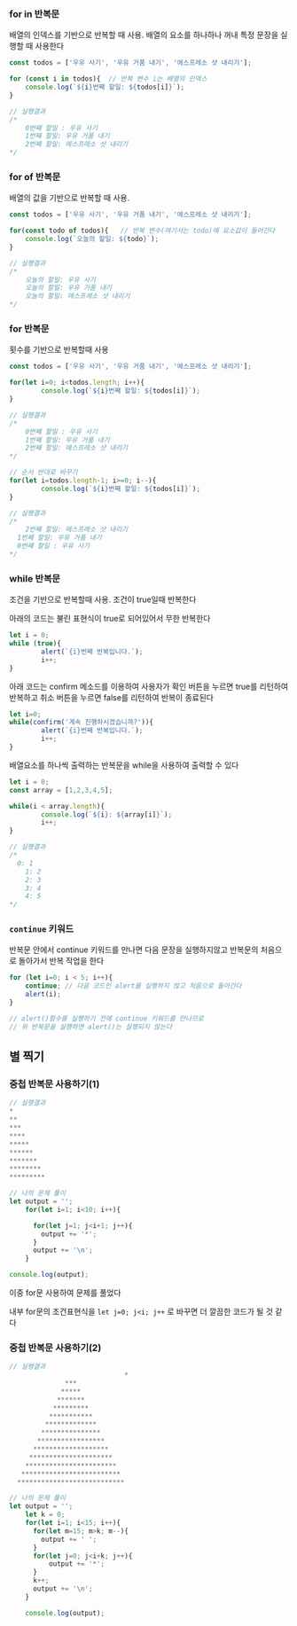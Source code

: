 ### for in 반복문

배열의 인덱스를 기반으로 반복할 때 사용. 배열의 요소를 하나하나 꺼내 특정 문장을 실행할 때 사용한다

```jsx
const todos = ['우유 사기', '우유 거품 내기', '에스프레소 샷 내리기'];

for (const i in todos){  // 반복 변수 i는 배열의 인덱스
	console.log(`${i}번째 할일: ${todos[i]}`);
}

// 실행결과
/*
	0번째 할일 : 우유 사기
	1번째 할일: 우유 거품 내기
	2번째 할일: 에스프레소 샷 내리기
*/
```

### for of 반복문

배열의 값을 기반으로 반복할 때 사용.

```jsx
const todos = ['우유 사기', '우유 거품 내기', '에스프레소 샷 내리기'];

for(const todo of todos){   // 반복 변수(여기서는 todo)에 요소값이 들어간다 
	console.log(`오늘의 할일: ${todo}`);
}

// 실행결과
/*
	오늘의 할일: 우유 사기
	오늘의 할일: 우유 거품 내기
	오늘의 할일: 에스프레소 샷 내리기
*/
```

### for 반복문

횟수를 기반으로 반복할때 사용

```jsx
const todos = ['우유 사기', '우유 거품 내기', '에스프레소 샷 내리기'];

for(let i=0; i<todos.length; i++){
		console.log(`${i}번째 할일: ${todos[i]}`);
}

// 실행결과
/*
	0번째 할일 : 우유 사기
	1번째 할일: 우유 거품 내기
	2번째 할일: 에스프레소 샷 내리기
*/

// 순서 반대로 바꾸기
for(let i=todos.length-1; i>=0; i--){
		console.log(`${i}번째 할일: ${todos[i]}`);
}

// 실행결과
/*	
	2번째 할일: 에스프레소 샷 내리기
  1번째 할일: 우유 거품 내기
  0번째 할일 : 우유 사기
*/
```

### while 반복문

조건을 기반으로 반복할때 사용. 조건이 true일때 반복한다

아래의 코드는 불린 표현식이 true로 되어있어서 무한 반복한다

```jsx
let i = 0;
while (true){
		alert(`{i}번째 반복입니다.`);
		i++;
}
```

아래 코드는 confirm 메소드를 이용하여 사용자가 확인 버튼을 누르면 true를 리턴하여 반복하고 취소 버튼을 누르면 false를 리턴하여 반복이 종료된다

```jsx
let i=0;
while(confirm('계속 진행하시겠습니까?')){
		alert(`{i}번째 반복입니다.`);
		i++;
}
```

배열요소를 하나씩 출력하는 반복문을  while을 사용하여 출력할 수 있다

```jsx
let i = 0;
const array = [1,2,3,4,5];

while(i < array.length){
		console.log(`${i}: ${array[i]}`);
		i++;
}

// 실행결과
/*
  0: 1
	1: 2
	2: 3
	3: 4
	4: 5
*/
```

### `continue` 키워드

반복문 안에서 continue 키워드를 만나면 다음 문장을 실행하지않고 반복문의 처음으로 돌아가서 반복 작업을 한다

```jsx
for (let i=0; i < 5; i++){
	continue; // 다음 코드인 alert를 실행하지 않고 처음으로 돌아간다
	alert(i);	
}

// alert()함수를 실행하기 전에 continue 키워드를 만나므로
// 위 반복문을 실행하면 alert()는 실행되지 않는다
```

## 별 찍기

### 중첩 반복문 사용하기(1)

```jsx
// 실행결과
*
**
***
****
*****
******
*******
********
*********
```

```jsx
// 나의 문제 풀이
let output = '';
    for(let i=1; i<10; i++){

      for(let j=1; j<i+1; j++){
        output += '*';
      }
      output += '\n';
    }

console.log(output);
```

이중  for문 사용하여 문제를 풀었다

내부 for문의 조건표현식을 `let j=0; j<i; j++` 로 바꾸면 더 깔끔한 코드가 될 것 같다

### 중첩 반복문 사용하기(2)

```jsx
// 실행결과
							 *
              ***
             *****
            *******
           *********
          ***********
         *************
        ***************
       *****************
      *******************
     *********************
    ***********************
   *************************
  ***************************
```

```jsx
// 나의 문제 풀이
let output = '';
    let k = 0;
    for(let i=1; i<15; i++){
      for(let m=15; m>k; m--){
        output += ' ';
      }
      for(let j=0; j<i+k; j++){
          output += '*';
      }
      k++;
      output += '\n';
    }

    console.log(output);
```
